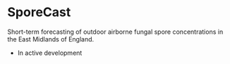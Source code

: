 SporeCast
==============================

Short-term forecasting of outdoor airborne fungal spore concentrations in the East Midlands of England.

- In active development
